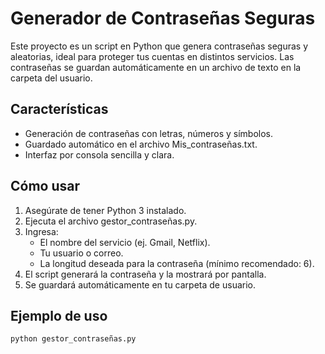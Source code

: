 # Generador de Contraseñas Seguras

Este proyecto es un script en Python que genera contraseñas seguras y aleatorias, ideal para proteger tus cuentas en distintos servicios. Las contraseñas se guardan automáticamente en un archivo de texto en la carpeta del usuario.

## Características

- Generación de contraseñas con letras, números y símbolos.
- Guardado automático en el archivo Mis_contraseñas.txt.
- Interfaz por consola sencilla y clara.

## Cómo usar

1. Asegúrate de tener Python 3 instalado.
2. Ejecuta el archivo gestor_contraseñas.py.
3. Ingresa:
   - El nombre del servicio (ej. Gmail, Netflix).
   - Tu usuario o correo.
   - La longitud deseada para la contraseña (mínimo recomendado: 6).
4. El script generará la contraseña y la mostrará por pantalla.
5. Se guardará automáticamente en tu carpeta de usuario.

## Ejemplo de uso

```bash
python gestor_contraseñas.py
